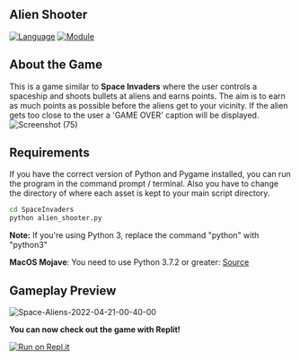 ## Alien Shooter
[![Language](https://img.shields.io/badge/language-python-blue.svg?style=flat)](https://www.python.org)
[![Module](https://img.shields.io/badge/module-pygame-brightgreen.svg?style=flat)](http://www.pygame.org/news.html)

## About the Game
This is a game similar to **Space Invaders** where the user controls a spaceship and shoots bullets at aliens and earns points. The aim is to earn as much points as possible before the aliens get to your vicinity. If the alien gets too close to the user a 'GAME OVER' caption will be displayed.
![Screenshot (75)](https://user-images.githubusercontent.com/101701760/164342964-7bfebdb5-e28c-4cd8-a8c0-97c779dd34c5.png)



## Requirements
If you have the correct version of Python and Pygame installed, you can run the program in the command prompt / terminal.
Also you have to change the directory of where each asset is kept to your main script directory.
```bash
cd SpaceInvaders
python alien_shooter.py
```

**Note:** If you're using Python 3, replace the command "python" with "python3"

**MacOS Mojave**: You need to use Python 3.7.2 or greater: [Source](https://github.com/pygame/pygame/issues/555)

## Gameplay Preview
![Space-Aliens-2022-04-21-00-40-00](https://user-images.githubusercontent.com/101701760/164342905-87465f96-dece-4e54-aee1-02a8bd1dfcc9.gif)

**You can now check out the game with Replit!**

[![Run on Repl.it](https://repl.it/badge/github/Nneji123/Alien-Shooter)](https://repl.it/github/Nneji123/Alien-Shooter)



